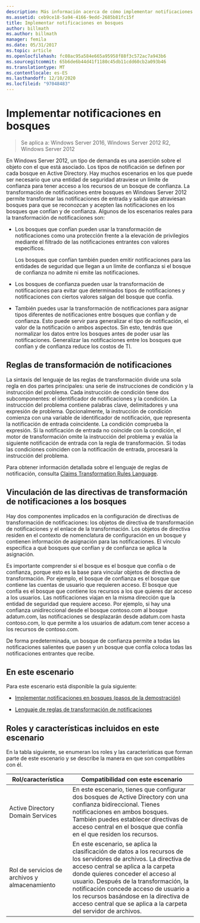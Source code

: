 ```yaml
---
description: Más información acerca de cómo implementar notificaciones entre bosques
ms.assetid: ceb9ce18-5a94-4166-9edd-2685b81fc15f
title: Implementar notificaciones en bosques
author: billmath
ms.author: billmath
manager: femila
ms.date: 05/31/2017
ms.topic: article
ms.openlocfilehash: fc08ac95a584e665a95958f88f3c572ac7a943b6
ms.sourcegitcommit: 65b6de6b44d41f1180c45db11cdd60cb2a093b46
ms.translationtype: MT
ms.contentlocale: es-ES
ms.lasthandoff: 12/10/2020
ms.locfileid: "97048483"
---
```

# <a name="deploy-claims-across-forests"></a>Implementar notificaciones en bosques

>Se aplica a: Windows Server 2016, Windows Server 2012 R2, Windows Server 2012

En Windows Server 2012, un tipo de demanda es una aserción sobre el objeto con el que está asociado. Los tipos de notificación se definen por cada bosque en Active Directory. Hay muchos escenarios en los que puede ser necesario que una entidad de seguridad atraviese un límite de confianza para tener acceso a los recursos de un bosque de confianza. La transformación de notificaciones entre bosques en Windows Server 2012 permite transformar las notificaciones de entrada y salida que atraviesan bosques para que se reconozcan y acepten las notificaciones en los bosques que confían y de confianza. Algunos de los escenarios reales para la transformación de notificaciones son:

-   Los bosques que confían pueden usar la transformación de notificaciones como una protección frente a la elevación de privilegios mediante el filtrado de las notificaciones entrantes con valores específicos.

    Los bosques que confían también pueden emitir notificaciones para las entidades de seguridad que llegan a un límite de confianza si el bosque de confianza no admite ni emite las notificaciones.

-   Los bosques de confianza pueden usar la transformación de notificaciones para evitar que determinados tipos de notificaciones y notificaciones con ciertos valores salgan del bosque que confía.

-   También puedes usar la transformación de notificaciones para asignar tipos diferentes de notificaciones entre bosques que confían y de confianza. Esto puede servir para generalizar el tipo de notificación, el valor de la notificación o ambos aspectos. Sin esto, tendrás que normalizar los datos entre los bosques antes de poder usar las notificaciones. Generalizar las notificaciones entre los bosques que confían y de confianza reduce los costos de TI.

## <a name="claim-transformation-rules"></a>Reglas de transformación de notificaciones
La sintaxis del lenguaje de las reglas de transformación divide una sola regla en dos partes principales: una serie de instrucciones de condición y la instrucción del problema. Cada instrucción de condición tiene dos subcomponentes: el identificador de notificaciones y la condición. La instrucción del problema contiene palabras clave, delimitadores y una expresión de problema. Opcionalmente, la instrucción de condición comienza con una variable de identificador de notificación, que representa la notificación de entrada coincidente. La condición comprueba la expresión. Si la notificación de entrada no coincide con la condición, el motor de transformación omite la instrucción del problema y evalúa la siguiente notificación de entrada con la regla de transformación. Si todas las condiciones coinciden con la notificación de entrada, procesará la instrucción del problema.

Para obtener información detallada sobre el lenguaje de reglas de notificación, consulta [Claims Transformation Rules Language](Claims-Transformation-Rules-Language.md).

## <a name="linking-claim-transformation-policies-to-forests"></a>Vinculación de las directivas de transformación de notificaciones a los bosques
Hay dos componentes implicados en la configuración de directivas de transformación de notificaciones: los objetos de directiva de transformación de notificaciones y el enlace de la transformación. Los objetos de directiva residen en el contexto de nomenclatura de configuración en un bosque y contienen información de asignación para las notificaciones. El vínculo especifica a qué bosques que confían y de confianza se aplica la asignación.

Es importante comprender si el bosque es el bosque que confía o de confianza, porque esto es la base para vincular objetos de directiva de transformación. Por ejemplo, el bosque de confianza es el bosque que contiene las cuentas de usuario que requieren acceso. El bosque que confía es el bosque que contiene los recursos a los que quieres dar acceso a los usuarios. Las notificaciones viajan en la misma dirección que la entidad de seguridad que requiere acceso. Por ejemplo, si hay una confianza unidireccional desde el bosque contoso.com al bosque adatum.com, las notificaciones se desplazarán desde adatum.com hasta contoso.com, lo que permite a los usuarios de adatum.com tener acceso a los recursos de contoso.com.

De forma predeterminada, un bosque de confianza permite a todas las notificaciones salientes que pasen y un bosque que confía coloca todas las notificaciones entrantes que recibe.

## <a name="in-this-scenario"></a>En este escenario
Para este escenario está disponible la guía siguiente:

-   [Implementar notificaciones en bosques &#40;pasos de la demostración&#41;](Deploy-Claims-Across-Forests--Demonstration-Steps-.md)

-   [Lenguaje de reglas de transformación de notificaciones](Claims-Transformation-Rules-Language.md)

## <a name="roles-and-features-included-in-this-scenario"></a><a name="BKMK_NEW"></a>Roles y características incluidos en este escenario
En la tabla siguiente, se enumeran los roles y las características que forman parte de este escenario y se describe la manera en que son compatibles con él.

|Rol/característica|Compatibilidad con este escenario|
|-----------------|---------------------------------|
|Active Directory Domain Services|En este escenario, tienes que configurar dos bosques de Active Directory con una confianza bidireccional. Tienes notificaciones en ambos bosques. También puedes establecer directivas de acceso central en el bosque que confía en el que residen los recursos.|
|Rol de servicios de archivos y almacenamiento|En este escenario, se aplica la clasificación de datos a los recursos de los servidores de archivos. La directiva de acceso central se aplica a la carpeta donde quieres conceder el acceso al usuario. Después de la transformación, la notificación concede acceso de usuario a los recursos basándose en la directiva de acceso central que se aplica a la carpeta del servidor de archivos.|



